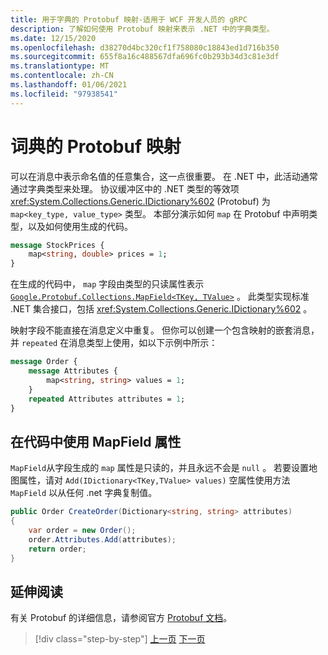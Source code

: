 ```yaml
---
title: 用于字典的 Protobuf 映射-适用于 WCF 开发人员的 gRPC
description: 了解如何使用 Protobuf 映射来表示 .NET 中的字典类型。
ms.date: 12/15/2020
ms.openlocfilehash: d38270d4bc320cf1f758080c18843ed1d716b350
ms.sourcegitcommit: 655f8a16c488567dfa696fc0b293b34d3c81e3df
ms.translationtype: MT
ms.contentlocale: zh-CN
ms.lasthandoff: 01/06/2021
ms.locfileid: "97938541"
---
```

# <a name="protobuf-maps-for-dictionaries"></a>词典的 Protobuf 映射

可以在消息中表示命名值的任意集合，这一点很重要。 在 .NET 中，此活动通常通过字典类型来处理。 协议缓冲区中的 .NET 类型的等效项 <xref:System.Collections.Generic.IDictionary%602> (Protobuf) 为 `map<key_type, value_type>` 类型。 本部分演示如何 `map` 在 Protobuf 中声明类型，以及如何使用生成的代码。

```protobuf
message StockPrices {
    map<string, double> prices = 1;
}
```

在生成的代码中， `map` 字段由类型的只读属性表示 [`Google.Protobuf.Collections.MapField<TKey, TValue>`][map-field] 。 此类型实现标准 .NET 集合接口，包括 <xref:System.Collections.Generic.IDictionary%602> 。

映射字段不能直接在消息定义中重复。 但你可以创建一个包含映射的嵌套消息，并 `repeated` 在消息类型上使用，如以下示例中所示：

```protobuf
message Order {
    message Attributes {
        map<string, string> values = 1;
    }
    repeated Attributes attributes = 1;
}
```

## <a name="using-mapfield-properties-in-code"></a>在代码中使用 MapField 属性

`MapField`从字段生成的 `map` 属性是只读的，并且永远不会是 `null` 。 若要设置地图属性，请对 `Add(IDictionary<TKey,TValue> values)` 空属性使用方法 `MapField` 以从任何 .net 字典复制值。

```csharp
public Order CreateOrder(Dictionary<string, string> attributes)
{
    var order = new Order();
    order.Attributes.Add(attributes);
    return order;
}
```

## <a name="further-reading"></a>延伸阅读

有关 Protobuf 的详细信息，请参阅官方 [Protobuf 文档](https://developers.google.com/protocol-buffers/docs/overview)。

[map-field]: https://developers.google.cn/protocol-buffers/docs/reference/csharp/class/google/protobuf/collections/map-field-t-key-t-value-

>[!div class="step-by-step"]
>[上一页](protobuf-enums.md)
>[下一页](wcf-services-to-grpc-comparison.md)
